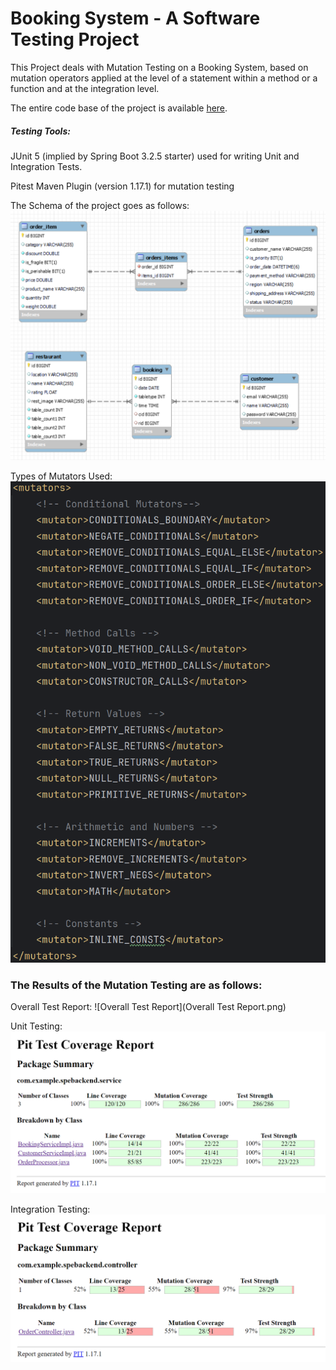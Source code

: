 <H1> Booking System - A Software Testing Project</H1>

This Project deals with Mutation Testing on a Booking System, based on mutation
operators applied at the level of a statement within a method or a function
and at the integration level.

The entire code base of the project is available [here](https://github.com/vishwatejach/Mutation-Testing-Project).

<H5>Testing Tools:</H5>
JUnit 5 (implied by Spring Boot 3.2.5 starter) used for writing Unit and Integration Tests.  

Pitest Maven Plugin (version 1.17.1) for mutation testing


The Schema of the project goes as follows:
![img.png](Schema.png)

Types of Mutators Used:
![Mutators](Mutators.png)

<H3>The Results of the Mutation Testing are as follows:</H3>

Overall Test Report:
![Overall Test Report](Overall Test Report.png)

Unit Testing:
![Unit Testing](UnitTestingReport.png)

Integration Testing:
![Integration Testing](IntegrationTestingReport.png)

